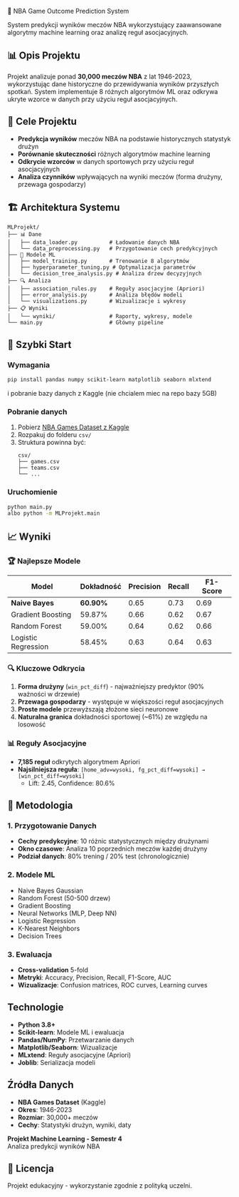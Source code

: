  🏀 NBA Game Outcome Prediction System

System predykcji wyników meczów NBA wykorzystujący zaawansowane algorytmy machine learning oraz analizę reguł asocjacyjnych.

## 📊 Opis Projektu

Projekt analizuje ponad **30,000 meczów NBA** z lat 1946-2023, wykorzystując dane historyczne do przewidywania wyników przyszłych spotkań. System implementuje 8 różnych algorytmów ML oraz odkrywa ukryte wzorce w danych przy użyciu reguł asocjacyjnych.

## 🎯 Cele Projektu

- **Predykcja wyników** meczów NBA na podstawie historycznych statystyk drużyn
- **Porównanie skuteczności** różnych algorytmów machine learning
- **Odkrycie wzorców** w danych sportowych przy użyciu reguł asocjacyjnych
- **Analiza czynników** wpływających na wyniki meczów (forma drużyny, przewaga gospodarzy)

## 🏗️ Architektura Systemu

```
MLProjekt/
├── 📊 Dane
│   ├── data_loader.py          # Ładowanie danych NBA
│   └── data_preprocessing.py   # Przygotowanie cech predykcyjnych
├── 🤖 Modele ML
│   ├── model_training.py       # Trenowanie 8 algorytmów
│   ├── hyperparameter_tuning.py # Optymalizacja parametrów
│   └── decision_tree_analysis.py # Analiza drzew decyzyjnych
├── 🔍 Analiza
│   ├── association_rules.py    # Reguły asocjacyjne (Apriori)
│   ├── error_analysis.py       # Analiza błędów modeli
│   └── visualizations.py       # Wizualizacje i wykresy
├── 📋 Wyniki
│   └── wyniki/                 # Raporty, wykresy, modele
└── main.py                     # Główny pipeline
```

## 🚀 Szybki Start

### Wymagania
```bash
pip install pandas numpy scikit-learn matplotlib seaborn mlxtend
```
i pobranie bazy danych z Kaggle (nie chcialem miec na repo bazy 5GB)



### Pobranie danych
1. Pobierz [NBA Games Dataset z Kaggle](https://www.kaggle.com/datasets/wyattowalsh/basketball)
2. Rozpakuj do folderu `csv/`
3. Struktura powinna być:
   ```
   csv/
   ├── games.csv
   ├── teams.csv
   └── ...
   ```
### Uruchomienie
```bash
python main.py
albo python -m MLProjekt.main
```

## 📈 Wyniki

### 🏆 Najlepsze Modele
| Model | Dokładność | Precision | Recall | F1-Score |
|-------|------------|-----------|--------|----------|
| **Naive Bayes** | **60.90%** | 0.65 | 0.73 | 0.69 |
| Gradient Boosting | 59.87% | 0.66 | 0.62 | 0.67 |
| Random Forest | 59.00% | 0.64 | 0.62 | 0.66 |
| Logistic Regression | 58.45% | 0.63 | 0.64 | 0.63 |

### 🔍 Kluczowe Odkrycia

1. **Forma drużyny** (`win_pct_diff`) - najważniejszy predyktor (90% ważności w drzewie)
2. **Przewaga gospodarzy** - występuje w większości reguł asocjacyjnych
3. **Proste modele** przewyższają złożone sieci neuronowe
4. **Naturalna granica** dokładności sportowej (~61%) ze względu na losowość

### 📊 Reguły Asocjacyjne
- **7,185 reguł** odkrytych algorytmem Apriori
- **Najsilniejsza reguła**: `[home_adv=wysoki, fg_pct_diff=wysoki] → [win_pct_diff=wysoki]`
  - Lift: 2.45, Confidence: 80.6%

## 🔬 Metodologia

### 1. Przygotowanie Danych
- **Cechy predykcyjne**: 10 różnic statystycznych między drużynami
- **Okno czasowe**: Analiza 10 poprzednich meczów każdej drużyny
- **Podział danych**: 80% trening / 20% test (chronologicznie)

### 2. Modele ML
- Naive Bayes Gaussian
- Random Forest (50-500 drzew)
- Gradient Boosting
- Neural Networks (MLP, Deep NN)
- Logistic Regression
- K-Nearest Neighbors
- Decision Trees

### 3. Ewaluacja
- **Cross-validation** 5-fold
- **Metryki**: Accuracy, Precision, Recall, F1-Score, AUC
- **Wizualizacje**: Confusion matrices, ROC curves, Learning curves

## Technologie

- **Python 3.8+**
- **Scikit-learn**: Modele ML i ewaluacja
- **Pandas/NumPy**: Przetwarzanie danych
- **Matplotlib/Seaborn**: Wizualizacje
- **MLxtend**: Reguły asocjacyjne (Apriori)
- **Joblib**: Serializacja modeli

##  Źródła Danych

- **NBA Games Dataset** (Kaggle)
- **Okres**: 1946-2023
- **Rozmiar**: 30,000+ meczów
- **Cechy**: Statystyki drużyn, wyniki, daty


**Projekt Machine Learning - Semestr 4**  
Analiza predykcji wyników NBA

## 📄 Licencja

Projekt edukacyjny - wykorzystanie zgodnie z polityką uczelni.
